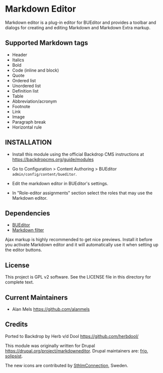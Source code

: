 Markdown Editor
===============

Markdown editor is a plug-in editor for BUEditor and provides a toolbar and dialogs for creating and editing Markdown and Markdown Extra markup.

Supported Markdown tags
-----------------------

* Header
* Italics
* Bold
* Code (inline and block)
* Quote
* Ordered list
* Unordered list
* Definition list
* Table
* Abbreviation/acronym
* Footnote
* Link
* Image
* Paragraph break
* Horizontal rule

INSTALLATION
------------

- Install this module using the official Backdrop CMS instructions at
  <https://backdropcms.org/guide/modules>

- Go to Configuration > Content Authoring > BUEditor `admin/config/content/bueditor`.
- Edit the markdown editor in BUEditor's settings.
- In "Role-editor assignments" section select the roles that may use the Markdown editor.

Dependencies
------------

* [BUEditor](https://github.com/backdrop-contrib/bueditor)
* [Markdown filter](https://github.com/backdrop-contrib/markdown)

Ajax markup is highly recommended to get nice previews. Install it before you activate Markdown editor and it will automatically use it when setting up the editor buttons.

License
-------

This project is GPL v2 software. See the LICENSE file in this directory for
complete text.

Current Maintainers
-------------------

* Alan Mels <https://github.com/alanmels>

Credits
-------

Ported to Backdrop by Herb v/d Dool <https://github.com/herbdool/>

This module was originally written for Drupal <https://drupal.org/project/markdowneditor>. Drupal maintainers are: [frjo](https://www.drupal.org/u/frjo), [solipsist](https://www.drupal.org/u/solipsist).

The new icons are contributed by [SthlmConnection](http://www.sthlmconnection.se/), Sweden.
